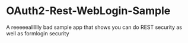 # OAuth2-Rest-WebLogin-Sample
A reeeeealllllly bad sample app that shows you can do REST security as well as formlogin security 
